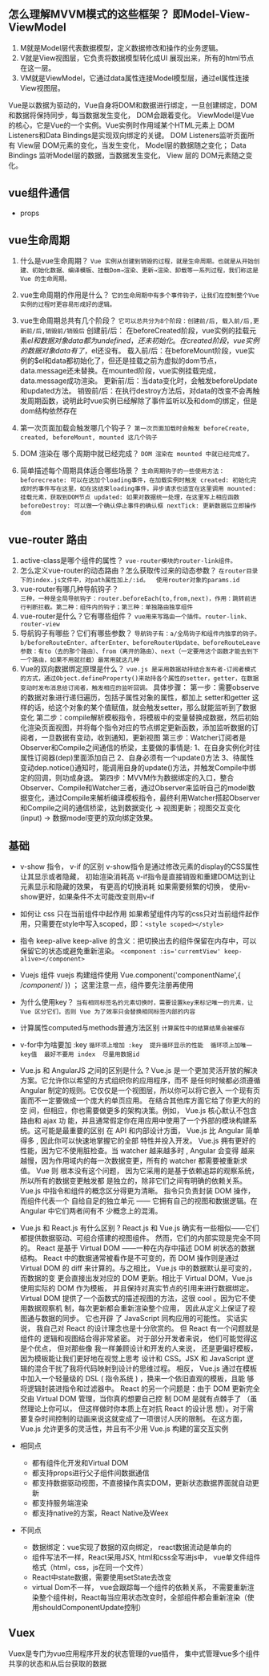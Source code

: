 ## 怎么理解MVVM模式的这些框架？ 即Model-View-ViewModel
1. M就是Model层代表数据模型，定义数据修改和操作的业务逻辑。
2. V就是View视图层，它负责将数据模型转化成UI 展现出来，所有的html节点在这一层。
3. VM就是ViewModel，它通过data属性连接Model模型层，通过el属性连接View视图层。

Vue是以数据为驱动的，Vue自身将DOM和数据进行绑定，一旦创建绑定，DOM和数据将保持同步，每当数据发生变化， DOM会跟着变化。
ViewModel是Vue的核心，它是Vue的一个实例。Vue实例时作用域某个HTML元素上
DOM Listeners和Data Bindings是实现双向绑定的关键。 DOM Listeners监听页面所有 View层 DOM元素的变化，当发生变化， Model层的数据随之变化； Data Bindings 监听Model层的数据，当数据发生变化， View 层的 DOM元素随之变化。

## vue组件通信
* props


## vue生命周期
1. 什么是vue生命周期？
`Vue 实例从创建到销毁的过程，就是生命周期。也就是从开始创建、初始化数据、编译模板、挂载Dom→渲染、更新→渲染、卸载等一系列过程，我们称这是 Vue 的生命周期。`

2. vue生命周期的作用是什么？
`它的生命周期中有多个事件钩子，让我们在控制整个Vue实例的过程时更容易形成好的逻辑。`

3. vue生命周期总共有几个阶段？
`它可以总共分为8个阶段：创建前/后, 载入前/后,更新前/后,销毁前/销毁后`
创建前/后： 在beforeCreated阶段，vue实例的挂载元素$el和数据对象data都为undefined，还未初始化。在created阶段，vue实例的数据对象data有了，$el还没有。
载入前/后：在beforeMount阶段，vue实例的$el和data都初始化了，但还是挂载之前为虚拟的dom节点，data.message还未替换。在mounted阶段，vue实例挂载完成，data.message成功渲染。
更新前/后：当data变化时，会触发beforeUpdate和updated方法。
销毁前/后：在执行destroy方法后，对data的改变不会再触发周期函数，说明此时vue实例已经解除了事件监听以及和dom的绑定，但是dom结构依然存在

4. 第一次页面加载会触发哪几个钩子？
`第一次页面加载时会触发 beforeCreate, created, beforeMount, mounted 这几个钩子`

5. DOM 渲染在 哪个周期中就已经完成？
`DOM 渲染在 mounted 中就已经完成了。`

6. 简单描述每个周期具体适合哪些场景？
`生命周期钩子的一些使用方法：beforecreate: 可以在这加个loading事件，在加载实例时触发 created: 初始化完成时的事件写在这里，如在这结束loading事件，异步请求也适宜在这里调用 mounted: 挂载元素，获取到DOM节点 updated: 如果对数据统一处理，在这里写上相应函数 beforeDestroy: 可以做一个确认停止事件的确认框 nextTick: 更新数据后立即操作dom`



## vue-router 路由
1. active-class是哪个组件的属性？
`vue-router模块的router-link组件。`
2. 怎么定义vue-router的动态路由？怎么获取传过来的动态参数？ 
`在router目录下的index.js文件中，对path属性加上/:id。  使用router对象的params.id`
3. vue-router有哪几种导航钩子？    
`三种，一种是全局导航钩子：router.beforeEach(to,from,next)，作用：跳转前进行判断拦截。第二种：组件内的钩子；第三种：单独路由独享组件`
4. vue-router是什么？它有哪些组件？
`vue用来写路由一个插件。router-link、router-view`
5. 导航钩子有哪些？它们有哪些参数？
`导航钩子有：a/全局钩子和组件内独享的钩子。b/beforeRouteEnter、afterEnter、beforeRouterUpdate、beforeRouteLeave`
`参数：有to（去的那个路由）、from（离开的路由）、next（一定要用这个函数才能去到下一个路由，如果不用就拦截）最常用就这几种`
6. Vue的双向数据绑定原理是什么？
`vue.js 是采用数据劫持结合发布者-订阅者模式的方式，通过Object.defineProperty()来劫持各个属性的setter，getter，在数据变动时发布消息给订阅者，触发相应的监听回调。`
具体步骤：
第一步：需要observe的数据对象进行递归遍历，包括子属性对象的属性，都加上 setter和getter
这样的话，给这个对象的某个值赋值，就会触发setter，那么就能监听到了数据变化
第二步：compile解析模板指令，将模板中的变量替换成数据，然后初始化渲染页面视图，并将每个指令对应的节点绑定更新函数，添加监听数据的订阅者，一旦数据有变动，收到通知，更新视图
第三步：Watcher订阅者是Observer和Compile之间通信的桥梁，主要做的事情是:
1、在自身实例化时往属性订阅器(dep)里面添加自己
2、自身必须有一个update()方法
3、待属性变动dep.notice()通知时，能调用自身的update()方法，并触发Compile中绑定的回调，则功成身退。
第四步：MVVM作为数据绑定的入口，整合Observer、Compile和Watcher三者，通过Observer来监听自己的model数据变化，通过Compile来解析编译模板指令，最终利用Watcher搭起Observer和Compile之间的通信桥梁，达到数据变化 -> 视图更新；视图交互变化(input) -> 数据model变更的双向绑定效果。

## 基础

* v-show 指令， v-if 的区别
v-show指令是通过修改元素的display的CSS属性让其显示或者隐藏， 初始渲染消耗高
v-if指令是直接销毁和重建DOM达到让元素显示和隐藏的效果， 有更高的切换消耗
如果需要频繁的切换， 使用v-show更好，如果条件不太可能改变则用v-if

* 如何让 css 只在当前组件中起作用
如果希望组件内写的css只对当前组件起作用，只需要在style中写入scoped，即：`<style scoped></style>`

* 指令 keep-alive 
keep-alive 的含义：把切换出去的组件保留在内存中，可以保留它的状态或避免重新渲染。
`<component :is='curremtView' keep-alive></component> `

* Vuejs 组件
vuejs 构建组件使用
Vue.component('componentName',{ /*component*/ }) ； 这里注意一点，组件要先注册再使用

* 为什么使用key？
`当有相同标签名的元素切换时，需要设置key来标记唯一的元素，让Vue 区分它们，否则 Vue 为了效率只会替换相同标签内部的内容`

* 计算属性computed与methods普通方法区别
`计算属性中的结算结果会被缓存`

* v-for中为啥要加 :key 
`循环项上增加 :key  提升循环显示的性能  循环项上加唯一key值  最好不要用 index  尽量用数据id  `

* Vue.js 和 AngularJS 之间的区别是什么 ? 
Vue.js 是一个更加灵活开放的解决方案。它允许你以希望的方式组织你的应用程序，而不
是任何时候都必须遵循 Angular 制定的规则。它仅仅是一个视图层，所以你可以将它嵌入
一个现有页面而不一定要做成一个庞大的单页应用。 在结合其他库方面它给了你更大的的空
间，但相应，你也需要做更多的架构决策。例如， Vue.js 核心默认不包含路由和 ajax 功
能，并且通常假定你在用应用中使用了一个外部的模块构建系统。这可能是最重要的区别
在 API 和内部设计方面， Vue.js 比 Angular 简单得多 , 因此你可以快速地掌握它的全部
特性并投入开发。
Vue.js 拥有更好的性能，因为它不使用脏检查。当 watcher 越来越多时 , Angular 会变得
越来越慢，因为作用域内的每一次数据变更，所有的 watcher 都需要被重新求值。 Vue 则
根本没有这个问题， 因为它采用的是基于依赖追踪的观察系统， 所以所有的数据变更触发都
是独立的，除非它们之间有明确的依赖关系。
Vue.js 中指令和组件的概念区分得更为清晰。 指令只负责封装 DOM 操作，而组件代表一个
自给自足的独立单元 —— 它拥有自己的视图和数据逻辑。在 Angular 中它们两者间有不
少概念上的混淆。
* Vue.js 和 React.js 有什么区别 ? 
React.js 和 Vue.js 确实有一些相似——它们都提供数据驱动、可组合搭建的视图组件。
然而，它们的内部实现是完全不同的。 React 是基于 Virtual DOM ——一种在内存中描述
DOM 树状态的数据结构。 React 中的数据通常被看作是不可变的，而 DOM 操作则是通过
Virtual DOM 的 diff 来计算的。与之相比， Vue.js 中的数据默认是可变的，而数据的变
更会直接出发对应的 DOM 更新。相比于 Virtual DOM，Vue.js 使用实际的 DOM 作为模板，
并且保持对真实节点的引用来进行数据绑定。
Virtual DOM 提供了一个函数式的描述视图的方法，这很 cool 。因为它不使用数据观察机
制，每次更新都会重新渲染整个应用， 因此从定义上保证了视图通与数据的同步。 它也开辟
了 JavaScript 同构应用的可能性。
实话实说， 我自己对 React 的设计理念也是十分欣赏的。 但 React 有一个问题就是组件的
逻辑和视图结合得非常紧密。 对于部分开发者来说， 他们可能觉得这是个优点， 但对那些像
我一样兼顾设计和开发的人来说， 还是更偏好模板， 因为模板能让我们更好地在视觉上思考
设计和 CSS。JSX 和 JavaScript 逻辑的混合干扰了我将代码映射到设计的思维过程。 相反，
Vue.js 通过在模板中加入一个轻量级的 DSL ( 指令系统 ) ，换来一个依旧直观的模板，且能
够将逻辑封装进指令和过滤器中。
React 的另一个问题是：由于 DOM 更新完全交由 Virtual DOM 管理，当你真的想要自己控
制 DOM 是就有点棘手了 （虽然理论上你可以， 但这样做时你本质上在对抗 React 的设计思
想）。对于需要复杂时间控制的动画来说这就变成了一项很讨人厌的限制。 在这方面， Vue.js 
允许更多的灵活性，并且有不少用 Vue.js 构建的富交互实例

* 相同点
  - 都有组件化开发和Virtual DOM
  - 都支持props进行父子组件间数据通信
  - 都支持数据驱动视图，不直接操作真实DOM，更新状态数据界面就自动更新
  - 都支持服务端渲染
  - 都支持native的方案，React Native及Weex
* 不同点
  - 数据绑定：vue实现了数据的双向绑定， react数据流动是单向的
  - 组件写法不一样，React采用JSX, html和css全写进js中， vue单文件组件格式（html，css，js在同一个文件）
  - React中state数据，需要使用setState去改变
  - virtual Dom不一样， vue会跟踪每一个组件的依赖关系， 不需要重新渲染整个组件树，React每当应用状态改变时，全部组件都会重新渲染（使用shouldComponentUpdate控制）


## Vuex
Vuex是专门为vue应用程序开发的状态管理的vue插件， 集中式管理vue多个组件共享的状态和从后台获取的数据
